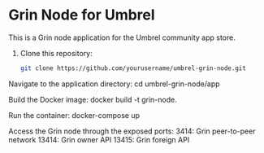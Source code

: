# Grin Node for Umbrel

This is a Grin node application for the Umbrel community app store.


1. Clone this repository:
   ```bash
   git clone https://github.com/yourusername/umbrel-grin-node.git
   
Navigate to the application directory:
cd umbrel-grin-node/app

Build the Docker image:
docker build -t grin-node.

Run the container:
docker-compose up

Access the Grin node through the exposed ports:
3414: Grin peer-to-peer network
13414: Grin owner API
13415: Grin foreign API
